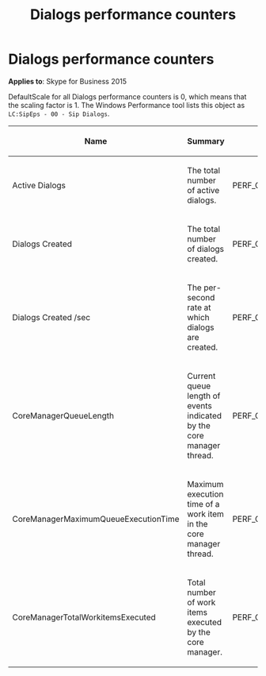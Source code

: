 ﻿---
title: Dialogs performance counters
TOCTitle: Dialogs performance counters
ms:assetid: 0be237dd-ea76-4e03-8426-c6f710ae77fe
ms:mtpsurl: https://msdn.microsoft.com/library/Dn466108(v=office.16)
ms:contentKeyID: 65240034
ms.date: 07/27/2015
mtps_version: v=office.16
---

# Dialogs performance counters

**Applies to**: Skype for Business 2015

DefaultScale for all Dialogs performance counters is 0, which means that the scaling factor is 1. The Windows Performance tool lists this object as `LC:SipEps - 00 - Sip Dialogs`.

<table>
<colgroup>
<col style="width: 33%" />
<col style="width: 33%" />
<col style="width: 33%" />
</colgroup>
<thead>
<tr class="header">
<th><p>Name</p></th>
<th><p>Summary</p></th>
<th><p>CounterType</p></th>
</tr>
</thead>
<tbody>
<tr class="odd">
<td><p>Active Dialogs</p></td>
<td><p>The total number of active dialogs.</p></td>
<td><p>PERF_COUNTER_LARGE_RAWCOUNT</p></td>
</tr>
<tr class="even">
<td><p>Dialogs Created</p></td>
<td><p>The total number of dialogs created.</p></td>
<td><p>PERF_COUNTER_LARGE_RAWCOUNT</p></td>
</tr>
<tr class="odd">
<td><p>Dialogs Created /sec</p></td>
<td><p>The per-second rate at which dialogs are created.</p></td>
<td><p>PERF_COUNTER_BULK_COUNT</p></td>
</tr>
<tr class="even">
<td><p>CoreManagerQueueLength</p></td>
<td><p>Current queue length of events indicated by the core manager thread.</p></td>
<td><p>PERF_COUNTER_LARGE_RAWCOUNT</p></td>
</tr>
<tr class="odd">
<td><p>CoreManagerMaximumQueueExecutionTime</p></td>
<td><p>Maximum execution time of a work item in the core manager thread.</p></td>
<td><p>PERF_COUNTER_LARGE_RAWCOUNT</p></td>
</tr>
<tr class="even">
<td><p>CoreManagerTotalWorkitemsExecuted</p></td>
<td><p>Total number of work items executed by the core manager.</p></td>
<td><p>PERF_COUNTER_LARGE_RAWCOUNT</p></td>
</tr>
</tbody>
</table>

